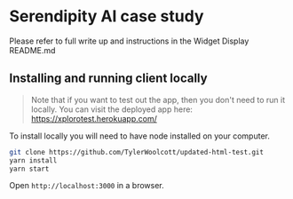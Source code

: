 # Serendipity AI case study 

Please refer to full write up and instructions in the Widget Display README.md

## Installing and running client locally 

> Note that if you want to test out the app, then you don't need to run it locally. You can visit the deployed app here: https://xplorotest.herokuapp.com/

To install locally you will need to have node installed on your computer.

```bash
git clone https://github.com/TylerWoolcott/updated-html-test.git
yarn install
yarn start
```

Open `http://localhost:3000` in a browser. 